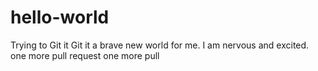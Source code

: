 # hello-world
Trying to Git it 
Git it a brave new world for me. I am nervous and excited. 
one more pull request 
one more pull 
